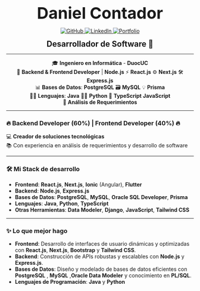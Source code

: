 <div align="center">
  <h1 style="font-weight: bold; font-size: 43px; margin: 0;">Daniel Contador</h1> 
</div>


<p align="center">
  <a href="https://github.com/DanielContador">
    <img src="https://img.shields.io/badge/GitHub-%23121011.svg?style=for-the-badge&logo=github&logoColor=white" alt="GitHub" />
  </a>
  <a href="https://www.linkedin.com/in/dcontador">
    <img src="https://img.shields.io/badge/LinkedIn-%230077B5.svg?style=for-the-badge&logo=linkedin&logoColor=white" alt="LinkedIn" />
  </a>
  <a href="https://pagina-portafolio-ten.vercel.app/index.html">
    <img src="https://img.shields.io/badge/Portfolio-%23000000.svg?style=for-the-badge&logo=html5&logoColor=white" alt="Portfolio" />
  </a>
</p>

<div align="center">
  <h3 style="font-weight: bold; font-size: 21px; margin: 0;">Desarrollador de Software 🚀</h1> 
</div>



---
<p align="center">
 🎓 <strong>Ingeniero en Informática</strong> - <strong>DuocUC</strong><br>
  🔧 <strong>Backend & Frontend Developer</strong> | <strong>Node.js</strong> ⚡ <strong>React.js</strong> ⚙️ <strong>Next.js</strong> 🛠️ <strong>Express.js</strong><br>
  📊 <strong>Bases de Datos</strong>: <strong>PostgreSQL</strong> 🗃️ <strong>MySQL</strong> 💡 <strong>Prisma</strong><br>
  🧑‍💻 <strong>Lenguajes</strong>: <strong>Java</strong> 🧑‍💻 <strong>Python</strong> 🎯 <strong>TypeScript</strong> <strong>JavaScript</strong><br>
  💬 <strong>Análisis de Requerimientos</strong>
</p>



---


### 🔥 **Backend Developer (60%) | Frontend Developer (40%)** 🔥

💻 **Creador de soluciones tecnológicas**  
📚 Con experiencia en análisis de requerimientos y desarrollo de software

---

### 🛠 **Mi Stack de desarrollo**  
- **Frontend**: **React.js**, **Next.js**, **Ionic** (Angular), **Flutter**  
- **Backend**: **Node.js**, **Express.js**  
- **Bases de Datos**: **PostgreSQL**, **MySQL**, **Oracle SQL Developer**, **Prisma**  
- **Lenguajes**: **Java**, **Python**, **TypeScript**  
- **Otras Herramientas**: **Data Modeler**, **Django**, **JavaScript**, **Tailwind CSS**

---

### ✨ **Lo que mejor hago**  
- **Frontend**: Desarrollo de interfaces de usuario dinámicas y optimizadas con **React.js**, **Next.js**, **Bootstrap** y **Tailwind CSS**.
- **Backend**: Construcción de APIs robustas y escalables con **Node.js** y **Express.js**.
- **Bases de Datos**: Diseño y modelado de bases de datos eficientes con **PostgreSQL** , **MySQL** ,**Oracle Data Modeler** y conocimiento en **PL/SQL**.
- **Lenguajes de Programación**: **Java** y **Python** 

